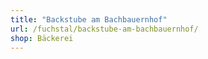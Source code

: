 ```yaml
---
title: "Backstube am Bachbauernhof"
url: /fuchstal/backstube-am-bachbauernhof/
shop: Bäckerei
---
```

